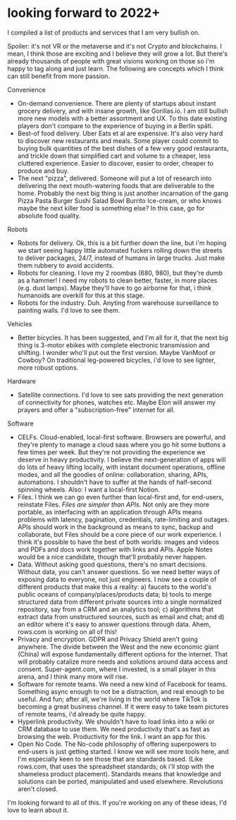 # looking forward to 2022+

I compiled a list of products and services that I am very bullish on.

Spoiler: it's not VR or the metaverse and it's not Crypto and blockchains. I mean, I think those are exciting and I believe they will grow a lot. But there's already thousands of people with great visions working on those so i'm happy to tag along and just learn. The following are concepts which I think can still benefit from more passion.

Convenience
- On-demand convenience. There are plenty of startups about instant grocery delivery, and with insane growth, like Gorillas.io. I am still bullish more new models with a better assortment and UX. To this date existing players don't compare to the experience of buying in a Berlin späti.
- Best-of food delivery. Uber Eats et al are expensive. It's also very hard to discover new restaurants and meals. Some player could commit to buying bulk quantities of the best dishes of a few very good restaurants, and trickle down that simplified cart and volume to a cheaper, less cluttered experience. Easier to discover, easier to order, cheaper to produce and buy.
- The next "pizza", delivered. Someone will put a lot of research into delivering the next mouth-watering foods that are deliverable to the home. Probably the next big thing is just another incarnation of the gang Pizza Pasta Burger Sushi Salad Bowl Burrito Ice-cream, or who knows maybe the next killer food is something else? In this case, go for absolute food quality.

Robots
- Robots for delivery. Ok, this is a bit further down the line, but i'm hoping we start seeing happy little automated fuckers rolling down the streets to deliver packages, 24/7, instead of humans in large trucks. Just make them rubbery to avoid accidents.
- Robots for cleaning. I love my 2 roombas (680, 980), but they're dumb as a hammer! I need my robots to clean better, faster, in more places (e.g. dust lamps). Maybe they'll have to go airborne for that, i think humanoids are overkill for this at this stage.
- Robots for the industry. Duh. Anyting from warehouse surveillance to painting walls. I'd love to see them.

Vehicles
- Better bicycles. It has been suggested, and I'm all for it, that the next big thing is 3-motor ebikes with complete electronic transmission and shifting. I wonder who'll put out the first version. Maybe VanMoof or Cowboy? On traditional leg-powered bicycles, i'd love to see lighter, more robust options.

Hardware
- Satellite connections. I'd love to see sats providing the next generation of connectivity for phones, watches etc. Maybe Elon will answer my prayers and offer a "subscription-free" internet for all.

Software 
- CELFs. Cloud-enabled, local-first software. Browsers are powerful, and they're plenty to manage a cloud saas where you go hit some buttons a few times per week. But they're not providing the experience we deserve in heavy productivity. I believe the next-generation of apps will do lots of heavy lifting locally, with instant document operations, offline modes, and all the goodies of online: collaboration, sharing, APIs, automations. I shouldn't have to suffer at the hands of half-second spinning wheels. Also: I want a local-first Notion.
- Files. I think we can go even further than local-first and, for end-users, reinstate Files. *Files are simpler than APIs*. Not only are they more portable, as interfacing with an application through APIs means problems with latency, pagination, credentials, rate-limiting and outages. APIs should work in the background as means to sync, backup and collaborate, but Files should be a core piece of our work experience. I think it's possible to have the best of both worlds: images and videos and PDFs and docs work together with links and APIs. Apple Notes would be a nice candidate, though that'll probably never happen.
- Data. Without asking good questions, there's no smart decisions. Without data, you can't answer questions. So we need better ways of exposing data to everyone, not just engineers. I now see a couple of different products that make this a reality: a) faucets to the world's public oceans of company/places/products data; b) tools to merge structured data from different private sources into a single normalized repository, say from a CRM and an analytics tool; c) algorithms that extract data from unstructured sources, such as email and chat; and d) an editor where it's easy to answer questions through data. Ahem, rows.com is working on all of this!
- Privacy and encryption. GDPR and Privacy Shield aren't going anywhere. The divide between the West and the new economic giant (China) will expose fundamentally different options for the internet. That will probably catalize more needs and solutions around data access and consent. Super-agent.com, where I invested, is a small player in this arena, and I think many more will rise.
- Software for remote teams. We need a new kind of Facebook for teams. Something async enough to not be a distraction, and real enough to be useful. And fun; after all, we're living in the world where TikTok is becoming a great business channel. If it were easy to take team pictures of remote teams, i'd already be quite happy.
- Hyperlink productivity. We shouldn't have to load links into a wiki or CRM database to use them. We need productivity that's as fast as browsing the web. Productivity for the link. I want an app for this.
- Open No Code. The No-code philosophy of offering superpowers to end-users is just getting started. I know we will see more tools here, and I'm especially keen to see those that are standards based. (Like rows.com, that uses the spreadsheet standards; ok i'll stop with the shameless product placement). Standards means that knowledge and solutions can be ported, manipulated and used elsewhere. Revolutions aren't closed.

I'm looking forward to all of this.
If you're working on any of these ideas, I'd love to learn about it. 
